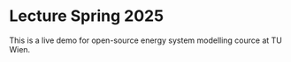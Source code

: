 # Lecture Spring 2025

This is a live demo for open-source energy system modelling cource at TU Wien. 
